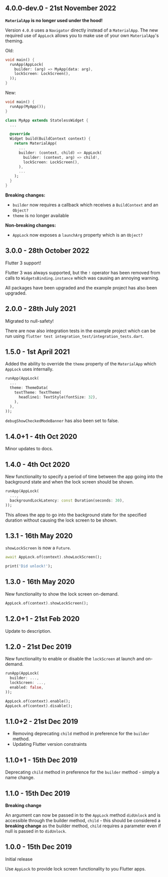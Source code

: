 ## 4.0.0-dev.0 - 21st November 2022

**`MaterialApp` is no longer used under the hood!**

Version `4.0.0` uses a `Navigator` directly instead of a `MaterialApp`. The new required use of `AppLock` allows you to make use of your own `MaterialApp`'s theming.

Old:
```dart
void main() {
  runApp(AppLock(
    builder: (arg) => MyApp(data: arg),
    lockScreen: LockScreen(),
  ));
}
```

New:
```dart
void main() {
  runApp(MyApp());
}

class MyApp extends StatelessWidget {
  ...

  @override
  Widget build(BuildContext context) {
    return MaterialApp(
      ...
      builder: (context, child) => AppLock(
        builder: (context, arg) => child!,
        lockScreen: LockScreen(),
      ),
      ...
    );
  }
}
```

**Breaking changes:**
- `builder` now requires a callback which receives a `BuildContext` and an `Object?`
- `theme` is no longer available

**Non-breaking changes:**
- `AppLock` now exposes a `launchArg` property which is an `Object?`

## 3.0.0 - 28th October 2022

Flutter 3 support!

Flutter 3 was always supported, but the `!` operator has been removed from calls to `WidgetsBinding.instance` which was causing an annoying warning.

All packages have been upgraded and the example project has also been upgraded.

## 2.0.0 - 28th July 2021

Migrated to null-safety!

There are now also integration tests in the example project which can be run using `flutter test integration_test/integration_tests.dart`.

## 1.5.0 - 1st April 2021

Added the ability to override the `theme` property of the `MaterialApp` which `AppLock` uses internally.

```dart
runApp(AppLock(
  ...
  theme: ThemeData(
    textTheme: TextTheme(
      headline1: TextStyle(fontSize: 32),
    ),
  ),
));
```

`debugShowCheckedModeBanner` has also been set to false.

## 1.4.0+1 - 4th Oct 2020

Minor updates to docs.

## 1.4.0 - 4th Oct 2020

New functionality to specify a period of time between the app going into the background state and when the lock screen should be shown.

```dart
runApp(AppLock(
  ...,
  backgroundLockLatency: const Duration(seconds: 30),
));
```

This allows the app to go into the background state for the specified duration without causing the lock screen to be shown.

## 1.3.1 - 16th May 2020

`showLockScreen` is now a `Future`.

```dart
await AppLock.of(context).showLockScreen();

print('Did unlock!');
```

## 1.3.0 - 16th May 2020

New functionality to show the lock screen on-demand.

```dart
AppLock.of(context).showLockScreen();
```

## 1.2.0+1 - 21st Feb 2020

Update to description.

## 1.2.0 - 21st Dec 2019

New functionality to enable or disable the `lockScreen` at launch and on-demand.

```dart
runApp(AppLock(
  builder: ...,
  lockScreen: ...,
  enabled: false,
));
```

```dart
AppLock.of(context).enable();
AppLock.of(context).disable();
```

## 1.1.0+2 - 21st Dec 2019

- Removing deprecating `child` method in preference for the `builder` method.
- Updating Flutter version constraints

## 1.1.0+1 - 15th Dec 2019

Deprecating `child` method in preference for the `builder` method - simply a name change.

## 1.1.0 - 15th Dec 2019

**Breaking change**

An argument can now be passed in to the `AppLock` method `didUnlock` and is accessible through the builder method, `child` - this should be considered a **breaking change** as the builder method, `child` requires a parameter even if null is passed in to `didUnlock`.

## 1.0.0 - 15th Dec 2019

Initial release

Use `AppLock` to provide lock screen functionality to you Flutter apps.
